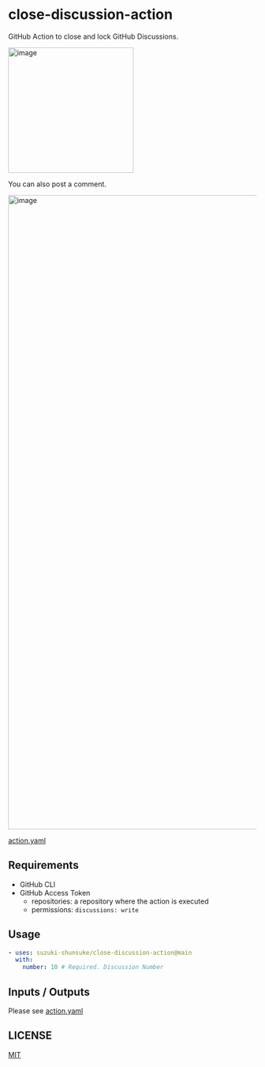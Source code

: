 # close-discussion-action

GitHub Action to close and lock GitHub Discussions.

<img width="254" alt="image" src="https://github.com/user-attachments/assets/d76e3b8a-61a4-4fba-80c8-e9a47a908a94">

You can also post a comment.

<img width="1285" alt="image" src="https://github.com/user-attachments/assets/3690aacd-90ba-4429-acfe-c2add2e3d639">

[action.yaml](action.yaml)

## Requirements

- GitHub CLI
- GitHub Access Token
  - repositories: a repository where the action is executed
  - permissions: `discussions: write`

## Usage

```yaml
- uses: suzuki-shunsuke/close-discussion-action@main
  with:
    number: 10 # Required. Discussion Number
```

## Inputs / Outputs

Please see [action.yaml](action.yaml)

## LICENSE

[MIT](LICENSE)
